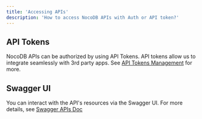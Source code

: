 ```yaml
---
title: 'Accessing APIs'
description: 'How to access NocoDB APIs with Auth or API token?'
---
```




## API Tokens

NocoDB APIs can be authorized by using API Tokens. API tokens allow us to integrate seamlessly with 3rd party apps. See [API Tokens Management](/account-settings/api-tokens) for more.

## Swagger UI

You can interact with the API's resources via the Swagger UI. For more details, see [Swagger APIs Doc](/bases/actions-on-base/#rest-apis)

